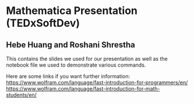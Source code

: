 # Mathematica Presentation (TEDxSoftDev)
## Hebe Huang and Roshani Shrestha

This contains the slides we used for our presentation as well as the notebook file we used to demonstrate various commands. 

Here are some links if you want further information:  
https://www.wolfram.com/language/fast-introduction-for-programmers/en/  
https://www.wolfram.com/language/fast-introduction-for-math-students/en/